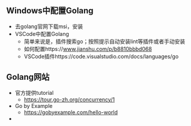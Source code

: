 ## Windows中配置Golang

-  去golang官网下载msi，安装
- VSCode中配置Golang
  - 简单来说是，插件搜索go；按照提示自动安装lint等插件或者手动安装
  - 如何配置https://www.jianshu.com/p/b8810bbbd068
  - VSCode插件https://code.visualstudio.com/docs/languages/go

## Golang网站

- 官方提供tutorial
  - https://tour.go-zh.org/concurrency/1
- Go by Example
  - https://gobyexample.com/hello-world
- 